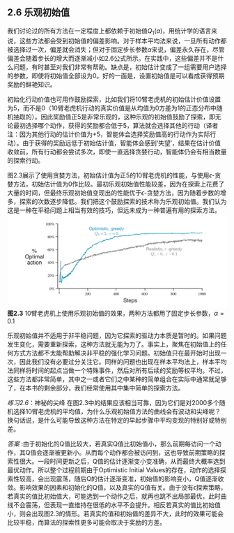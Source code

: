 ## 2.6 乐观初始值
我们讨论过的所有方法在一定程度上都依赖于初始值$`Q_1(a)`$，用统计学的语言来说，这些方法都会受到初始值的偏差影响。对于样本平均法来说，一旦所有动作都被选择过一次，偏差就会消失；但对于固定步长参数$`\alpha`$来说，偏差永久存在，尽管偏差会随着步长的增大而逐渐减小如2.6公式所示。在实践中，这些偏差并不是什么问题，有时甚至对我们非常有帮助。缺点是，初始估计变成了一组需要用户选择的参数，即使将初始值全部设为0。好的一面是，设置初始值是可以看成获得预期奖励的鲜艳知识。

初始化行动价值也可用作鼓励探索，比如我们将10臂老虎机的初始估计价值设置为5，而不是0（10臂老虎机行动的真实价值是从均值为0方差为1的正态分布中随机抽取的）。因此奖励值正5是非常乐观的，这种乐观的初始值鼓励了探索，即无论最初选择哪个动作，获得的奖励都会低于5，算法就会选择其他的行动（译者注：因为其他行动的估计价值为+5，智能体会选择奖励值高的行动作为实际行动）。由于获得的奖励远低于初始估计值，智能体会感到‘失望’，结果在估计价值收敛前，所有行动都会尝试多次，即使一直选择贪婪行动，智能体仍会有相当数量的探索行动。

图2.3展示了使用贪婪方法，初始估计值为正5的10臂老虎机的性能，与使用$`\epsilon`$-贪婪方法，初始估计值为0作比较。最初乐观初始值性能较差，因为在探索上花费了大量的时间，但最终乐观初始值变现出的性能优于$`\epsilon`$-贪婪方法，因为随着步数的增多，探索的次数逐步降低。我们把这个鼓励探索的技术称为乐观初始值。我们认为这是一种在平稳问题上相当有效的技巧，但远未成为一种普遍有用的探索方法。
![image](https://github.com/zhangyi11/Reinforcement-Learning-An-Introduction-/blob/main/images/figure-2.3.png)
**图2.3** 10臂老虎机上使用乐观初始值的效果，两种方法都用了固定步长参数，$`\alpha=0.1`$

乐观初始值并不适用于非平稳问题，因为它探索的驱动力本质是暂时的。如果问题发生变化，需要重新探索，这种方法就无能为力了。事实上，聚焦在初始值上的任何方式方法都不太能帮助解决非平稳的强化学习问题。初始值只在最开始时出现一次，因此我们没有必要过分关注它。同样的问题也出现在样本平均法上，样本平均法同样将时间的起点当做一个特殊事件，然后对所有后续的奖励等权平均。不过，这些方法都非常简单，其中之一或者它们之中某种的简单组合在实际中通常就足够了，在本书的剩余部分，我们经常使用其中集中简单的探索方法。

_练习2.6_：神秘的尖峰 在图2.3中的结果应该相当可靠，因为它们是对2000多个随机选择10臂老虎机的平均值，为什么乐观初始值方法的曲线会有波动和尖峰呢？换句话说，是什么可能导致这种方法在特定的早起步骤中平均变现的特别好或特别差。

_答案_ :由于初始化的Q值比较大，若真实Q值比初始值小，那么前期每访问一个动作，其Q值会逐渐被更新小。从而每个动作都会被访问到，这也导致前期策略的探索性很大。一段时间更新之后，Q值的估计逐渐变小变准确，从而最终大概率选到最优动作。所以整个过程前期由于Optimistic Initial Values的存在，动作的选择探索性较高，会出现震荡，随后Q的估计逐渐变准，初始值的影响变小，Q值逐渐收敛。影响效果的因素和初始化的Q值，以及真实的Q值有关。由于没有ϵ探索策略，若真实的值比初始值大，可能选到一个动作之后，就再也跳不出局部最优，此时曲线不会震荡，但表现一直维持在很低的水平不会提升。相反若真实的值比初始值小，则会出现图2.3的情形。若真实的值和初始值的差异不大，此时的效果可能会比较平稳，而算法的探索性更多可能会取决于奖励的方差。


